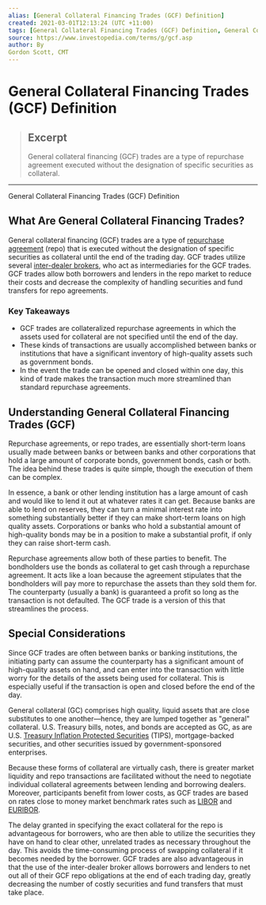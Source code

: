 ```yaml
---
alias: [General Collateral Financing Trades (GCF) Definition]
created: 2021-03-01T12:13:24 (UTC +11:00)
tags: [General Collateral Financing Trades (GCF) Definition, General Collateral Financing Trades (GCF) Definition]
source: https://www.investopedia.com/terms/g/gcf.asp
author: By
Gordon Scott, CMT
---
```


# General Collateral Financing Trades (GCF) Definition

> ## Excerpt
> General collateral financing (GCF) trades are a type of repurchase agreement executed without the designation of specific securities as collateral.

---

General Collateral Financing Trades (GCF) Definition
## What Are General Collateral Financing Trades?

General collateral financing (GCF) trades are a type of [repurchase agreement](https://www.investopedia.com/terms/r/repurchaseagreement.asp) (repo) that is executed without the designation of specific securities as collateral until the end of the trading day. GCF trades utilize several [inter-dealer brokers](https://www.investopedia.com/terms/i/inter-dealerbroker.asp), who act as intermediaries for the GCF trades. GCF trades allow both borrowers and lenders in the repo market to reduce their costs and decrease the complexity of handling securities and fund transfers for repo agreements.

### Key Takeaways

-   GCF trades are collateralized repurchase agreements in which the assets used for collateral are not specified until the end of the day.
-   These kinds of transactions are usually accomplished between banks or institutions that have a significant inventory of high-quality assets such as government bonds.
-   In the event the trade can be opened and closed within one day, this kind of trade makes the transaction much more streamlined than standard repurchase agreements.

## Understanding General Collateral Financing Trades (GCF)

Repurchase agreements, or repo trades, are essentially short-term loans usually made between banks or between banks and other corporations that hold a large amount of corporate bonds, government bonds, cash or both. The idea behind these trades is quite simple, though the execution of them can be complex.

In essence, a bank or other lending institution has a large amount of cash and would like to lend it out at whatever rates it can get. Because banks are able to lend on reserves, they can turn a minimal interest rate into something substantially better if they can make short-term loans on high quality assets. Corporations or banks who hold a substantial amount of high-quality bonds may be in a position to make a substantial profit, if only they can raise short-term cash.

Repurchase agreements allow both of these parties to benefit. The bondholders use the bonds as collateral to get cash through a repurchase agreement. It acts like a loan because the agreement stipulates that the bondholders will pay more to repurchase the assets than they sold them for. The counterparty (usually a bank) is guaranteed a profit so long as the transaction is not defaulted. The GCF trade is a version of this that streamlines the process.

## Special Considerations

Since GCF trades are often between banks or banking institutions, the initiating party can assume the counterparty has a significant amount of high-quality assets on hand, and can enter into the transaction with little worry for the details of the assets being used for collateral. This is especially useful if the transaction is open and closed before the end of the day.

General collateral (GC) comprises high quality, liquid assets that are close substitutes to one another—hence, they are lumped together as "general" collateral. U.S. Treasury bills, notes, and bonds are accepted as GC, as are U.S. [Treasury Inflation Protected Securities](https://www.investopedia.com/terms/t/tips.asp) (TIPS), mortgage-backed securities, and other securities issued by government-sponsored enterprises.

Because these forms of collateral are virtually cash, there is greater market liquidity and repo transactions are facilitated without the need to negotiate individual collateral agreements between lending and borrowing dealers. Moreover, participants benefit from lower costs, as GCF trades are based on rates close to money market benchmark rates such as [LIBOR](https://www.investopedia.com/terms/l/libor.asp) and [EURIBOR](https://www.investopedia.com/terms/e/euribor.asp).

The delay granted in specifying the exact collateral for the repo is advantageous for borrowers, who are then able to utilize the securities they have on hand to clear other, unrelated trades as necessary throughout the day. This avoids the time-consuming process of swapping collateral if it becomes needed by the borrower. GCF trades are also advantageous in that the use of the inter-dealer broker allows borrowers and lenders to net out all of their GCF repo obligations at the end of each trading day, greatly decreasing the number of costly securities and fund transfers that must take place.
